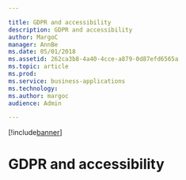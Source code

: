 ```yaml
---

title: GDPR and accessibility
description: GDPR and accessibility
author: MargoC
manager: AnnBe
ms.date: 05/01/2018
ms.assetid: 262ca3b8-4a40-4cce-a879-0d87efd6565a
ms.topic: article
ms.prod: 
ms.service: business-applications
ms.technology: 
ms.author: margoc
audience: Admin

---
```


[!include[banner](../../includes/banner.md)]

#  GDPR and accessibility


